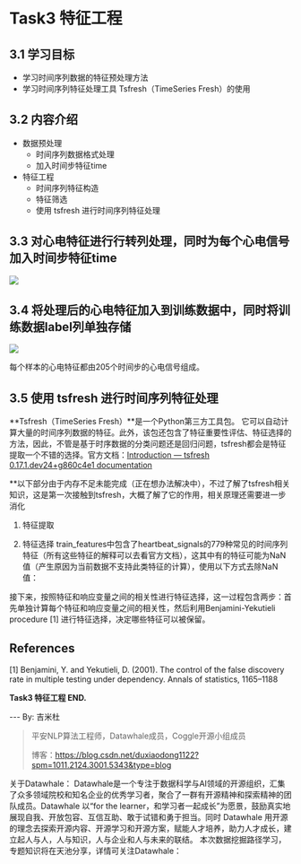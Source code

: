 # Task3 特征工程


## 3.1 学习目标

* 学习时间序列数据的特征预处理方法
* 学习时间序列特征处理工具 Tsfresh（TimeSeries Fresh）的使用

## 3.2 内容介绍
* 数据预处理
	* 时间序列数据格式处理
	* 加入时间步特征time
* 特征工程
	* 时间序列特征构造
	* 特征筛选
	* 使用 tsfresh 进行时间序列特征处理

## 3.3 对心电特征进行行转列处理，同时为每个心电信号加入时间步特征time
![](https://img.imgdb.cn/item/60586fa98322e6675c8f2162.jpg)

## 3.4 将处理后的心电特征加入到训练数据中，同时将训练数据label列单独存储
![](https://img.imgdb.cn/item/6058707a8322e6675c8f8aaf.jpg)

每个样本的心电特征都由205个时间步的心电信号组成。


## 3.5 使用 tsfresh 进行时间序列特征处理
**Tsfresh（TimeSeries Fresh）**是一个Python第三方工具包。 它可以自动计算大量的时间序列数据的特征。此外，该包还包含了特征重要性评估、特征选择的方法，因此，不管是基于时序数据的分类问题还是回归问题，tsfresh都会是特征提取一个不错的选择。官方文档：[Introduction — tsfresh 0.17.1.dev24+g860c4e1 documentation](https://tsfresh.readthedocs.io/en/latest/text/introduction.html)

**以下部分由于内存不足未能完成（正在想办法解决中），不过了解了tsfresh相关知识，这是第一次接触到tsfresh，大概了解了它的作用，相关原理还需要进一步消化



1. 特征提取

2. 特征选择 
train_features中包含了heartbeat_signals的779种常见的时间序列特征（所有这些特征的解释可以去看官方文档），这其中有的特征可能为NaN值（产生原因为当前数据不支持此类特征的计算），使用以下方式去除NaN值：

接下来，按照特征和响应变量之间的相关性进行特征选择，这一过程包含两步：首先单独计算每个特征和响应变量之间的相关性，然后利用Benjamini-Yekutieli procedure [1] 进行特征选择，决定哪些特征可以被保留。


## References

[1] Benjamini, Y. and Yekutieli, D. (2001). The control of the false discovery rate in multiple testing under dependency. Annals of statistics, 1165–1188

**Task3 特征工程 END.**

--- By: 吉米杜

> 平安NLP算法工程师，Datawhale成员，Coggle开源小组成员
>
> 博客：https://blog.csdn.net/duxiaodong1122?spm=1011.2124.3001.5343&type=blog

关于Datawhale：
Datawhale是一个专注于数据科学与AI领域的开源组织，汇集了众多领域院校和知名企业的优秀学习者，聚合了一群有开源精神和探索精神的团队成员。Datawhale 以“for the learner，和学习者一起成长”为愿景，鼓励真实地展现自我、开放包容、互信互助、敢于试错和勇于担当。同时 Datawhale 用开源的理念去探索开源内容、开源学习和开源方案，赋能人才培养，助力人才成长，建立起人与人，人与知识，人与企业和人与未来的联结。
本次数据挖掘路径学习，专题知识将在天池分享，详情可关注Datawhale：